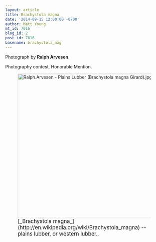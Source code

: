 ```yaml
---
layout: article
title: Brachystola magna
date: '2014-09-15 12:00:00 -0700'
author: Matt Young
mt_id: 7016
blog_id: 2
post_id: 7016
basename: brachystola_mag
---
```

Photograph by **Ralph Arvesen**.

Photography contest, Honorable Mention.

<figure>
<img src="{{ site.baseurl }}/uploads/2014/Ralph.Arvesen%20-%20Plains%20Lubber%20(Brachystola%20magna%20Girard).jpg" alt="Ralph.Arvesen - Plains Lubber (Brachystola magna Girard).jpg" width="600" height="459" />
<figcaption markdown="span">
<big>[_Brachystola magna_](http://en.wikipedia.org/wiki/Brachystola_magna) -- plains lubber, or western lubber.</big>.

</figcaption>
</figure>
